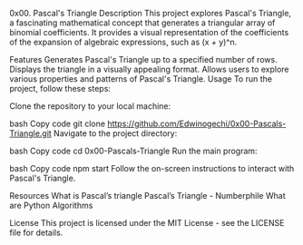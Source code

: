 0x00. Pascal's Triangle
Description
This project explores Pascal's Triangle, a fascinating mathematical concept that generates a triangular array of binomial coefficients. It provides a visual representation of the coefficients of the expansion of algebraic expressions, such as (x + y)^n.

Features
Generates Pascal's Triangle up to a specified number of rows.
Displays the triangle in a visually appealing format.
Allows users to explore various properties and patterns of Pascal's Triangle.
Usage
To run the project, follow these steps:

Clone the repository to your local machine:

bash
Copy code
git clone https://github.com/Edwinogechi/0x00-Pascals-Triangle.git
Navigate to the project directory:

bash
Copy code
cd 0x00-Pascals-Triangle
Run the main program:

bash
Copy code
npm start
Follow the on-screen instructions to interact with Pascal's Triangle.

Resources
What is Pascal’s triangle
Pascal’s Triangle - Numberphile
What are Python Algorithms

License
This project is licensed under the MIT License - see the LICENSE file for details.


